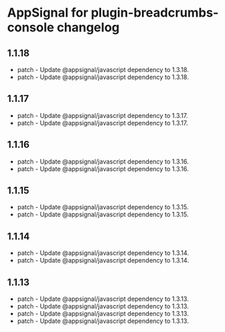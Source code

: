 # AppSignal for plugin-breadcrumbs-console changelog

## 1.1.18

- patch - Update @appsignal/javascript dependency to 1.3.18.
- patch - Update @appsignal/javascript dependency to 1.3.18.

## 1.1.17

- patch - Update @appsignal/javascript dependency to 1.3.17.
- patch - Update @appsignal/javascript dependency to 1.3.17.

## 1.1.16

- patch - Update @appsignal/javascript dependency to 1.3.16.
- patch - Update @appsignal/javascript dependency to 1.3.16.

## 1.1.15

- patch - Update @appsignal/javascript dependency to 1.3.15.
- patch - Update @appsignal/javascript dependency to 1.3.15.

## 1.1.14

- patch - Update @appsignal/javascript dependency to 1.3.14.
- patch - Update @appsignal/javascript dependency to 1.3.14.

## 1.1.13

- patch - Update @appsignal/javascript dependency to 1.3.13.
- patch - Update @appsignal/javascript dependency to 1.3.13.
- patch - Update @appsignal/javascript dependency to 1.3.13.
- patch - Update @appsignal/javascript dependency to 1.3.13.
